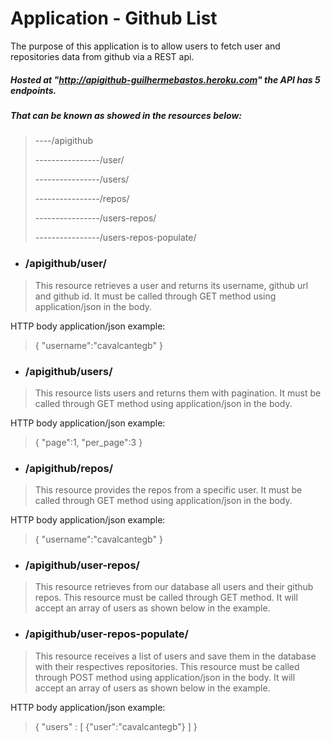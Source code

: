 # Application - Github List

The purpose of this application is to allow users to fetch user and repositories data from github via a REST api.


##### Hosted at "http://apigithub-guilhermebastos.heroku.com" the API has 5 endpoints.

##### That can be known as showed in the resources below:
>----/apigithub
>
>----------------/user/
>
>----------------/users/
>
>----------------/repos/
>
>----------------/users-repos/
>
>----------------/users-repos-populate/

- ### /apigithub/user/
> This resource retrieves a user and returns its username, github url and github id.
> It must be called through GET method using application/json in the body.

HTTP body application/json example:
>{
>	"username":"cavalcantegb"
>}

- ### /apigithub/users/
> This resource lists users and returns them with pagination.
> It must be called through GET method using application/json in the body.

HTTP body application/json example:
>{
>	"page":1,
>   "per_page":3
>}

- ### /apigithub/repos/
> This resource provides the repos from a specific user.
> It must be called through GET method using application/json in the body.

HTTP body application/json example:
>{
>	"username":"cavalcantegb"
>}

- ### /apigithub/user-repos/
> This resource retrieves from our database all users and their github repos.
> This resource must be called through GET method.
> It will accept an array of users as shown below in the example.

- ### /apigithub/user-repos-populate/
> This resource receives a list of users and save them in the database with their respectives
> repositories.
> This resource must be called through POST method using application/json in the body.
> It will accept an array of users as shown below in the example.

HTTP body application/json example:
>{
>	"users" : [
>               {"user":"cavalcantegb"}
>             ]
>}